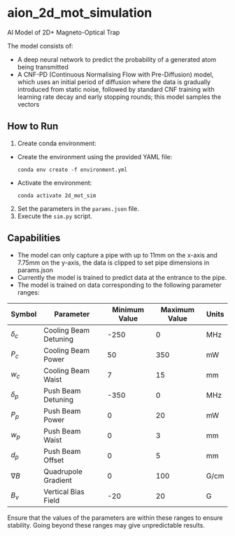 # aion_2d_mot_simulation

AI Model of 2D+ Magneto-Optical Trap

The model consists of:

- A deep neural network to predict the probability of a generated atom being transmitted
- A CNF-PD (Continuous Normalising Flow with Pre-Diffusion) model, which uses an initial period of diffusion where the data is gradually introduced from static noise, followed by standard CNF training with learning rate decay and early stopping rounds; this model samples the vectors

## How to Run

1. Create conda environment:
- Create the environment using the provided YAML file:
  ```
  conda env create -f environment.yml
  ```
- Activate the environment:
  ```
  conda activate 2d_mot_sim
  ```
2. Set the parameters in the `params.json` file.
3. Execute the `sim.py` script.

## Capabilities

- The model can only capture a pipe with up to 11mm on the x-axis and 7.75mm on the y-axis, the data is clipped to set pipe dimensions in params.json
- Currently the model is trained to predict data at the entrance to the pipe.
- The model is trained on data corresponding to the following parameter ranges:

| Symbol | Parameter                     | Minimum Value | Maximum Value | Units |
| ------ | ----------------------------- | ------------- | ------------- | ------ |
| $\delta_c$ | Cooling Beam Detuning         | -250          | 0             | MHz   |
| $P_{c}$ | Cooling Beam Power            | 50            | 350           | mW    |
| $w_c$ | Cooling Beam Waist           | 7             | 15            | mm    |
| $\delta_p$ | Push Beam Detuning            | -350          | 0             | MHz   |
| $P_{p}$ | Push Beam Power               | 0             | 20            | mW    |
| $w_p$ | Push Beam Waist              | 0             | 3             | mm    |
| $d_{p}$ | Push Beam Offset              | 0             | 5             | mm    |
| $\nabla B$ | Quadrupole Gradient           | 0             | 100           | G/cm  |
| $B_{v}$ | Vertical Bias Field           | -20           | 20            | G     |

Ensure that the values of the parameters are within these ranges to ensure stability. Going beyond these ranges may give unpredictable results.
